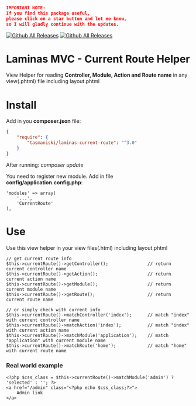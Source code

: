 ```json
IMPORTANT NOTE: 
If you find this package useful, 
please click on a star button and let me know, 
so I will gladly continue with the updates.
```

[![Github All Releases](https://img.shields.io/github/stars/tasmaniski/laminas-current-route)]() [![Github All Releases](https://img.shields.io/github/license/tasmaniski/laminas-current-route)]()



# Laminas MVC - Current Route Helper
View Helper for reading **Controller, Module, Action and Route name** in any view(.phtml) file including layout.phtml

# Install

Add in you **composer.json** file:

```json
{
    "require": {
        "tasmaniski/laminas-current-route": "^3.0"
    }
}
```
After running: *composer update* 

You need to register new module. Add in file **config/application.config.php**: 

```
'modules' => array(
    '...',
    'CurrentRoute'
),
```

# Use
Use this view helper in your view files(.html) including layout.phtml
```
// get current route info
$this->currentRoute()->getController();               // return current controller name
$this->currentRoute()->getAction();                   // return current action name
$this->currentRoute()->getModule();                   // return current module name
$this->currentRoute()->getRoute();                    // return current route name

// or simply check with current info
$this->currentRoute()->matchController('index');      // match "index" with current controller name
$this->currentRoute()->matchAction('index');          // match "index" with current action name
$this->currentRoute()->matchModule('application');    // match "application" with current module name
$this->currentRoute()->matchRoute('home');            // match "home" with current route name
```

### Real world example
```
<?php $css_class = $this->currentRoute()->matchModule('admin') ? 'selected' : ''; ?>
<a href="/admin" class="<?php echo $css_class;?>">
    Admin link
</a>
```


